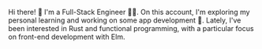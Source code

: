 Hi there! 👋 I'm a Full-Stack Engineer 🧑‍💻. On this account, I'm exploring my personal learning and working on some app development 🚀. Lately, I've been interested in Rust and functional programming, with a particular focus on front-end development with Elm.
